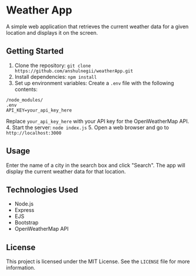 # Weather App

A simple web application that retrieves the current weather data for a given location and displays it on the screen.

## Getting Started

1. Clone the repository: `git clone https://github.com/anshulnegii/weatherApp.git`
2. Install dependencies: `npm install`
3. Set up environment variables: Create a `.env` file with the following contents:
```
/node_modules/
.env
API_KEY=your_api_key_here
```
Replace `your_api_key_here` with your API key for the OpenWeatherMap API.
4. Start the server: `node index.js`
5. Open a web browser and go to `http://localhost:3000`

## Usage

Enter the name of a city in the search box and click "Search". The app will display the current weather data for that location.

## Technologies Used

- Node.js
- Express
- EJS
- Bootstrap
- OpenWeatherMap API

## License

This project is licensed under the MIT License. See the `LICENSE` file for more information.
